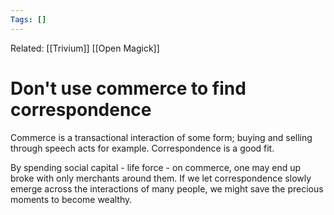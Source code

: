 ```yaml
---
Tags: []
---
```

Related: [[Trivium]] [[Open Magick]]
# Don't use commerce to find correspondence

Commerce is a transactional interaction of some form; buying and selling through speech acts for example. Correspondence is a good fit.  
  
By spending social capital - life force - on commerce, one may end up broke with only merchants around them. If we let correspondence slowly emerge across the interactions of many people, we might save the precious moments to become wealthy.